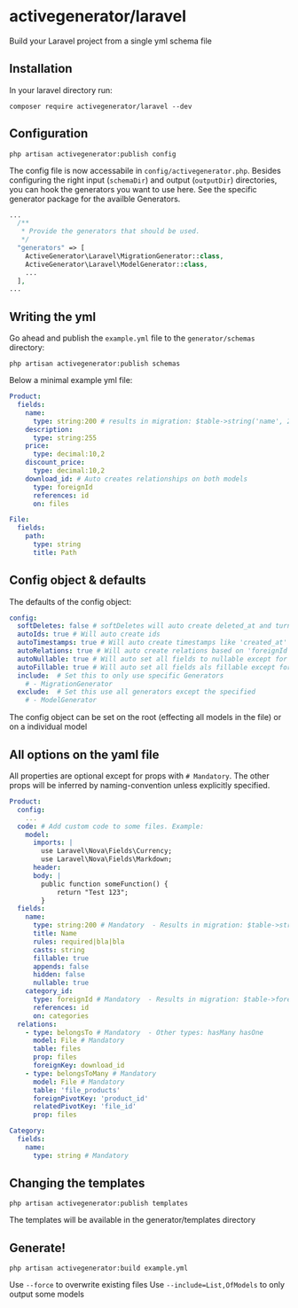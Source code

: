 # activegenerator/laravel
Build your Laravel project from a single yml schema file

## Installation
In your laravel directory run:

```
composer require activegenerator/laravel --dev
```

## Configuration

```
php artisan activegenerator:publish config
```
The config file is now accessabile in ```config/activegenerator.php```. Besides configuring the right input (```schemaDir```) and output (```outputDir```) directories, you can hook the generators you want to use here. See the specific generator package for the availble Generators.

```php
...
  /**
   * Provide the generators that should be used.
   */
  "generators" => [
    ActiveGenerator\Laravel\MigrationGenerator::class,
    ActiveGenerator\Laravel\ModelGenerator::class,
    ...
  ],
...
```

## Writing the yml

Go ahead and publish the ```example.yml``` file to the ```generator/schemas``` directory:
```
php artisan activegenerator:publish schemas
```
Below a minimal example yml file:

```yml
Product:
  fields:
    name:
      type: string:200 # results in migration: $table->string('name', 200);
    description:
      type: string:255
    price:
      type: decimal:10,2
    discount_price:
      type: decimal:10,2
    download_id: # Auto creates relationships on both models
      type: foreignId 
      references: id
      on: files

File:
  fields:
    path:
      type: string
      title: Path
```

## Config object & defaults

The defaults of the config object:

```yml
config:
  softDeletes: false # softDeletes will auto create deleted_at and turn on softDeletes in the model
  autoIds: true # Will auto create ids
  autoTimestamps: true # Will auto create timestamps like 'created_at' and 'updated_at'
  autoRelations: true # Will auto create relations based on 'foreignId', or creating the opposite relation. Also auto creates missing pivot tables
  autoNullable: true # Will auto set all fields to nullable except for 'id', overridable on field level
  autoFillable: true # Will auto set all fields als fillable except for 'id', overridable on field level
  include:  # Set this to only use specific Generators
    # - MigrationGenerator
  exclude:  # Set this use all generators except the specified
    # - ModelGenerator
```

The config object can be set on the root (effecting all models in the file) or on a individual model

## All options on the yaml file

All properties are optional except for props with ```# Mandatory```. The other props will be inferred by naming-convention unless explicitly specified.

```yml
Product:
  config:
    ...
  code: # Add custom code to some files. Example:
    model:
      imports: |
        use Laravel\Nova\Fields\Currency;
        use Laravel\Nova\Fields\Markdown;
      header:
      body: |
        public function someFunction() {
            return "Test 123";
        }
  fields:
    name:
      type: string:200 # Mandatory  - Results in migration: $table->string('name', 200);
      title: Name
      rules: required|bla|bla
      casts: string
      fillable: true
      appends: false
      hidden: false
      nullable: true
    category_id:
      type: foreignId # Mandatory  - Results in migration: $table->foreignId('category_id')->references('id')->on('categories');
      references: id
      on: categories
  relations:
    - type: belongsTo # Mandatory  - Other types: hasMany hasOne
      model: File # Mandatory     
      table: files
      prop: files
      foreignKey: download_id
    - type: belongsToMany # Mandatory
      model: File # Mandatory     
      table: 'file_products'
      foreignPivotKey: 'product_id'
      relatedPivotKey: 'file_id'
      prop: files

Category:
  fields:
    name:
      type: string # Mandatory

```


## Changing the templates

```
php artisan activegenerator:publish templates
```

The templates will be available in the generator/templates directory


## Generate!

```
php artisan activegenerator:build example.yml
```

Use ```--force``` to overwrite existing files
Use ```--include=List,OfModels``` to only output some models
